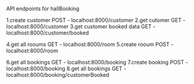 API endpoints for hallBooking

1.create customer POST - localhost:8000/customer
2.get cutomer GET - localhost:8000/customer
3.get customer booked data GET - localhost:8000/customer/booked

4.get all rooums GET - localhost:8000/room
5.create rooum POST - localhost:8000/room

6.get all bookings GET - localhost:8000/booking
7.create booking POST - localhost:8000/booking
8.get all bookings GET - localhost:8000/booking/customerBooked
